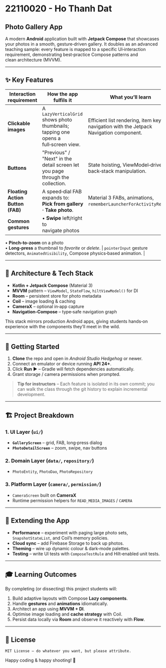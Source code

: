 # 22110020 - Ho Thanh Dat
## Photo Gallery App
A modern **Android** application built with **Jetpack Compose** that showcases your photos in a smooth, gesture‑driven gallery.  It doubles as an advanced teaching sample: every feature is mapped to a specific UI‑interaction requirement, demonstrating best‑practice Compose patterns and clean architecture (MVVM).

---

## ✨ Key Features

| Interaction requirement | How the app fulfils it | What you’ll learn |
|-------------------------|------------------------|-------------------|
| **Clickable images** | A `LazyVerticalGrid` shows photo thumbnails; tapping one opens a full‑screen view. | Efficient list rendering, item keys, navigation with the Jetpack Navigation component. |
| **Buttons** | "Previous" / "Next" in the detail screen let you page through the collection. | State hoisting, ViewModel‑driven UI, back‑stack manipulation. |
| **Floating Action Button (FAB)** | A speed‑dial FAB expands to: **Pick from gallery · Take photo**. | Material 3 FABs, animations, `rememberLauncherForActivityResult`. |
| **Common gestures** | • **Swipe** left/right to navigate photos  
• **Pinch‑to‑zoom** on a photo  
• **Long‑press** a thumbnail to *favorite* or *delete*. | `pointerInput` gesture detectors, `AnimatedVisibility`, Compose physics‑based animation. |

---

## 📐 Architecture & Tech Stack

* **Kotlin + Jetpack Compose** (Material 3)
* **MVVM** pattern – `ViewModel`, `StateFlow`, `hiltViewModel()` for DI
* **Room** – persistent store for photo metadata
* **Coil** – image loading & caching
* **CameraX** – optional in‑app capture
* **Navigation‑Compose** – type‑safe navigation graph

This stack mirrors production Android apps, giving students hands‑on experience with the components they’ll meet in the wild.

---

## 🚀 Getting Started

1. **Clone** the repo and open in *Android Studio Hedgehog* or newer.
2. Connect an emulator or device running **API 24+**.
3. Click **Run ▶︎** – Gradle will fetch dependencies automatically.
4. Grant storage / camera permissions when prompted.

> **Tip for instructors** – Each feature is isolated in its own commit; you can walk the class through the git history to explain incremental development.

---

## 🏗️ Project Breakdown

### 1. UI Layer (`ui/`)
* **`GalleryScreen`** – grid, FAB, long‑press dialog
* **`PhotoDetailScreen`** – zoom, swipe, nav buttons

### 2. Domain Layer (`data/`, `repository/`)
* `PhotoEntity`, `PhotoDao`, `PhotoRepository`

### 3. Platform Layer (`camera/`, `permission/`)
* `CameraScreen` built on **CameraX**
* Runtime permission helpers for `READ_MEDIA_IMAGES` / `CAMERA`

---

## 🧩 Extending the App

* **Performance** – experiment with paging large photo sets, `SnapshotStateList`, and Coil’s memory policies.
* **Cloud sync** – add Firebase Storage to back up photos.
* **Theming** – wire up dynamic colour & dark‑mode palettes.
* **Testing** – write UI tests with `ComposeTestRule` and Hilt‑enabled unit tests.

---

## 🎓 Learning Outcomes

By completing (or dissecting) this project students will:

1. Build adaptive layouts with Compose **Lazy components**.
2. Handle **gestures** and **animations** idiomatically.
3. Architect an app using **MVVM + DI**.
4. Optimise image loading and **cache strategy** with Coil.
5. Persist data locally via **Room** and observe it reactively with **Flow**.

---

## 📄 License

```
MIT License – do whatever you want, but please attribute.
```

Happy coding & happy shooting! 📸

